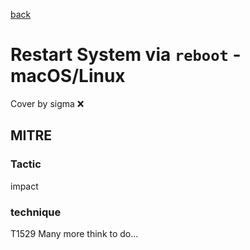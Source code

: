 [back](../index.md)
# Restart System via `reboot` - macOS/Linux
Cover by sigma :x: 
## MITRE
### Tactic
impact
### technique
T1529
Many more think to do...